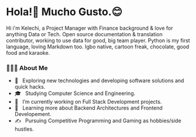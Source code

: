 
# Hola!:wave: Mucho Gusto.:blush:

Hi i'm Kelechi, a Project Manager with Finance background & love for anything Data or Tech. Open source documentation & translation contributor, working to use data for good, big team player. Python is my first language, loving Markdown too. Igbo native, cartoon freak, chocolate, good food and karaoke.


<div align="left"> 
  <h3> 👨🏻‍💻 About Me </h3>

  - 🤔 &nbsp; Exploring new technologies and developing software solutions and quick hacks.
  - 🎓 &nbsp; Studying Computer Science and Engineering.
  - 💼 &nbsp; I’m currently working on Full Stack Development projects.
  - 🌱 &nbsp; Learning more about Backend Architectures and Frontend Developement.
  - ✍️ &nbsp; Pursuing Competitive Programming and Gaming as hobbies/side hustles.  
</div> 
